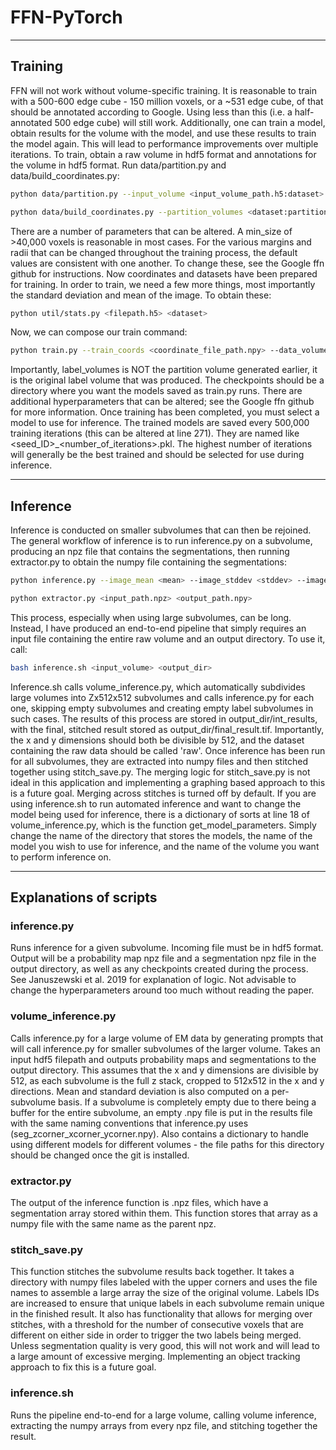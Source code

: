 # FFN-PyTorch
---
## Training
FFN will not work without volume-specific training. It is reasonable to train with a 500-600 edge cube - 150 million voxels, or a ~531 edge cube, of that should be annotated according to Google. Using less than this (i.e. a half-annotated 500 edge cube) will still work. Additionally, one can train a model, obtain results for the volume with the model, and use these results to train the model again. This will lead to performance improvements over multiple iterations. To train, obtain a raw volume in hdf5 format and annotations for the volume in hdf5 format. Run data/partition.py and data/build_coordinates.py:
```bash
python data/partition.py --input_volume <input_volume_path.h5:dataset> --output_volume <output_volume_path.h5:dataset> --min_size <min_size>

python data/build_coordinates.py --partition_volumes <dataset:partition_volume_path.h5:dataset> --coordinate_output <coordinate_file_path.npy>
```
There are a number of parameters that can be altered. A min_size of >40,000 voxels is reasonable in most cases. For the various margins and radii that can be changed throughout the training process, the default values are consistent with one another. To change these, see the Google ffn github for instructions.
Now coordinates and datasets have been prepared for training. In order to train, we need a few more things, most importantly the standard deviation and mean of the image. To obtain these:
```bash
python util/stats.py <filepath.h5> <dataset>
```
Now, we can compose our train command:
```bash
python train.py --train_coords <coordinate_file_path.npy> --data_volumes <raw_image_volume.h5:dataset> --label_volumes <label_volume:dataset> --checkpoints <checkpoint_path> --starting_model <model_dir/model_num.pkl> --image_mean <mean> --image_stddev <stddev>
```

Importantly, label_volumes is NOT the partition volume generated earlier, it is the original label volume that was produced. The checkpoints should be a directory where you want the models saved as train.py runs. There are additional hyperparameters that can be altered; see the Google ffn github for more information. 
Once training has been completed, you must select a model to use for inference. The trained models are saved every 500,000 training iterations (this can be altered at line 271). They are named like <seed_ID>_<number_of_iterations>.pkl. The highest number of iterations will generally be the best trained and should be selected for use during inference.

---
## Inference
Inference is conducted on smaller subvolumes that can then be rejoined. The general workflow of inference is to run inference.py on a subvolume, producing an npz file that contains the segmentations, then running extractor.py to obtain the numpy file containing the segmentations:
```bash
python inference.py --image_mean <mean> --image_stddev <stddev> --image_path <raw_filepath:dataset> --checkpoints_path <checkpoints_filepath> --seg_result_path <result_filepath> --base_dir <dir_with_model> --model_name <model_name> --corner <upper_subvol_corner> --subvol_size <size_of_subvol>

python extractor.py <input_path.npz> <output_path.npy>
```
This process, especially when using large subvolumes, can be long. Instead, I have produced an end-to-end pipeline that simply requires an input file containing the entire raw volume and an output directory. To use it, call:
```bash
bash inference.sh <input_volume> <output_dir>
```
Inference.sh calls volume_inference.py, which automatically subdivides large volumes into Zx512x512 subvolumes and calls inference.py for each one, skipping empty subvolumes and creating empty label subvolumes in such cases. The results of this process are stored in output_dir/int_results, with the final, stitched result stored as output_dir/final_result.tif. Importantly, the x and y dimensions should both be divisible by 512, and the dataset containing the raw data should be called 'raw'. Once inference has been run for all subvolumes, they are extracted into numpy files and then stitched together using stitch_save.py. The merging logic for stitch_save.py is not ideal in this application and implementing a graphing based approach to this is a future goal. Merging across stitches is turned off by default.
If you are using inference.sh to run automated inference and want to change the model being used for inference, there is a dictionary of sorts at line 18 of volume_inference.py, which is the function get_model_parameters. Simply change the name of the directory that stores the models, the name of the model you wish to use for inference, and the name of the volume you want to perform inference on.

---
## Explanations of scripts

### inference.py

Runs inference for a given subvolume. Incoming file must be in hdf5 format. Output will be a probability map npz file and a segmentation npz file in the output directory, as well as any checkpoints created during the process. See Januszewski et al. 2019 for explanation of logic. Not advisable to change the hyperparameters around too much without reading the paper.

### volume_inference.py

Calls inference.py for a large volume of EM data by generating prompts that will call inference.py for smaller subvolumes of the larger volume. Takes an input hdf5 filepath and outputs probability maps and segmentations to the output directory. This assumes that the x and y dimensions are divisible by 512, as each subvolume is the full z stack, cropped to 512x512 in the x and y directions. Mean and standard deviation is also computed on a per-subvolume basis. If a subvolume is completely empty due to there being a buffer for the entire subvolume, an empty .npy file is put in the results file with the same naming conventions that inference.py uses (seg_zcorner_xcorner_ycorner.npy). Also contains a dictionary to handle using different models for different volumes - the file paths for this directory should be changed once the git is installed.

### extractor.py

The output of the inference function is .npz files, which have a segmentation array stored within them. This function stores that array as a numpy file with the same name as the parent npz.

### stitch_save.py

This function stitches the subvolume results back together. It takes a directory with numpy files labeled with the upper corners and uses the file names to assemble a large array the size of the original volume. Labels IDs are increased to ensure that unique labels in each subvolume remain unique in the finished result. It also has functionality that allows for merging over stitches, with a threshold for the number of consecutive voxels that are different on either side in order to trigger the two labels being merged. Unless segmentation quality is very good, this will not work and will lead to a large amount of excessive merging. Implementing an object tracking approach to fix this is a future goal.

### inference.sh

Runs the pipeline end-to-end for a large volume, calling volume inference, extracting the numpy arrays from every npz file, and stitching together the result.
